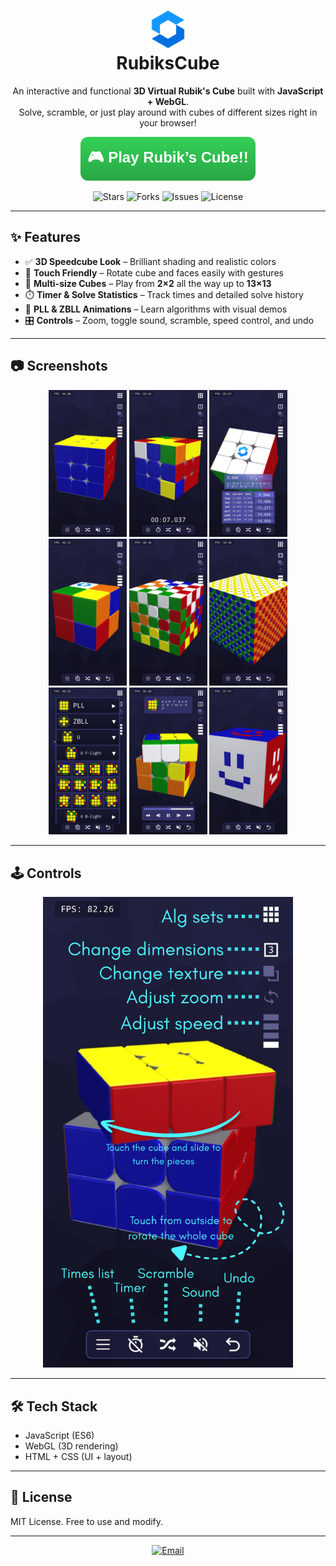 <h1 align="center">
	<img src="/logo.svg" alt="Rubik's Cube Logo" width="60"><br>
	RubiksCube
</h1>

<p align="center">
	An interactive and functional <b>3D Virtual Rubik's Cube</b> built with <b>JavaScript + WebGL</b>.<br>
	Solve, scramble, or just play around with cubes of different sizes right in your browser!
</p>

<p align="center">
	<svg xmlns="http://www.w3.org/2000/svg" width="280" height="70" viewBox="0 0 280 70">
		<a href="https://matthew13483.github.io/RubiksCube/" target="_blank">
			<rect width="280" height="70" rx="12" fill="url(#button-gradient)"/>
			<text x="50%" y="50%" dominant-baseline="middle" text-anchor="middle" font-family="sans-serif" font-size="24" font-weight="bold" fill="white">
				🎮 Play Rubik’s Cube!!
			</text>
		</a>
		<defs>
			<linearGradient id="button-gradient" x1="0" y1="0" x2="0" y2="1">
				<stop offset="0" stop-color="#34d058"/>
				<stop offset="1" stop-color="#28a745"/>
			</linearGradient>
		</defs>
	</svg>
</p>

<p align="center">
	<img src="https://img.shields.io/github/stars/matthew13483/RubiksCube?style=flat-square" alt="Stars">
	<img src="https://img.shields.io/github/forks/matthew13483/RubiksCube?style=flat-square" alt="Forks">
	<img src="https://img.shields.io/github/issues/matthew13483/RubiksCube?style=flat-square" alt="Issues">
	<img src="https://img.shields.io/github/license/matthew13483/RubiksCube?style=flat-square" alt="License">
</p>

---

## ✨ Features

- ✅ **3D Speedcube Look** – Brilliant shading and realistic colors
- 📱 **Touch Friendly** – Rotate cube and faces easily with gestures
- 🔢 **Multi-size Cubes** – Play from **2×2** all the way up to **13×13**
- ⏱️ **Timer & Solve Statistics** – Track times and detailed solve history
- 🎥 **PLL & ZBLL Animations** – Learn algorithms with visual demos
- 🎛 **Controls** – Zoom, toggle sound, scramble, speed control, and undo

---

## 📷 Screenshots

<div align="center">
	<img src="/screenshots/img1.png" width="125">
	<img src="/screenshots/img2.png" width="125">
	<img src="/screenshots/img3.png" width="125">
	<img src="/screenshots/img4.png" width="125">
	<img src="/screenshots/img5.png" width="125">
	<img src="/screenshots/img6.png" width="125">
	<img src="/screenshots/img7.png" width="125">
	<img src="/screenshots/img8.png" width="125">
	<img src="/screenshots/img9.png" width="125">
</div>

---

## 🕹 Controls

<p align="center">
	<img src="/screenshots/img0.png" width="400">
</p>

---

## 🛠 Tech Stack
- JavaScript (ES6)
- WebGL (3D rendering)
- HTML + CSS (UI + layout)

---

## 📜 License
MIT License. Free to use and modify.

---

<p align="center">
	<a href="mailto:manzanaresmatthew0@gmail.com">
		<img src="https://img.shields.io/badge/Email-Contact%20Me-blue?style=flat-square&logo=gmail" alt="Email">
	</a>
</p>